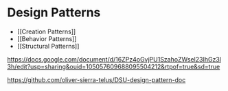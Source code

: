 # Design Patterns

- [[Creation Patterns]]
- [[Behavior Patterns]]
- [[Structural Patterns]]


https://docs.google.com/document/d/16ZPz4oGvjPU1SzahoZWsel23IhGz3l3h/edit?usp=sharing&ouid=105057609688095504212&rtpof=true&sd=true


https://github.com/oliver-sierra-telus/DSU-design-pattern-doc
